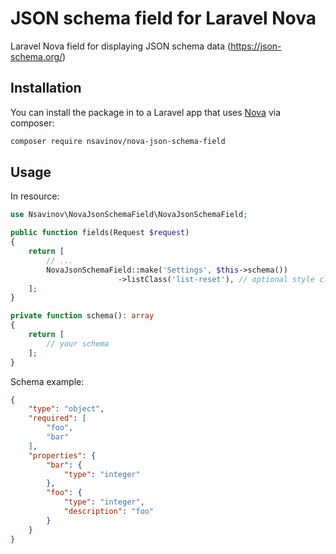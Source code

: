 # JSON schema field for Laravel Nova
Laravel Nova field for displaying JSON schema data (https://json-schema.org/)

## Installation

You can install the package in to a Laravel app that uses [Nova](https://nova.laravel.com) via composer:

```bash
composer require nsavinov/nova-json-schema-field
```

## Usage
In resource:

```php
use Nsavinov\NovaJsonSchemaField\NovaJsonSchemaField;

public function fields(Request $request)
{
    return [
        // ...
        NovaJsonSchemaField::make('Settings', $this->schema())
                        ->listClass('list-reset'), // optional style class for detailed component
    ];
}

private function schema(): array
{
    return [
        // your schema
    ];
}

```

Schema example:

```json
{
	"type": "object",
	"required": [
		"foo",
		"bar"
	],
	"properties": {
		"bar": {
			"type": "integer"
		},
		"foo": {
			"type": "integer",
			"description": "foo"
		}
	}
}
```
